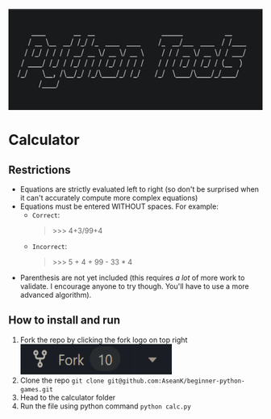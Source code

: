 <p align="center">
  <a href="https://github.com/AseanK/beginner-python-games" target="_blank">
    <img src="../../images/tools_logo.png" width = "2560px" height = "200px">
  </a>
</p>

# Calculator

## Restrictions

- Equations are strictly evaluated left to right (so don't be surprised when it can't accurately compute more complex equations)
- Equations must be entered WITHOUT spaces. For example:
    - `Correct`: 
        >\>\>\> 4+3/99+4 
    - `Incorrect`:
        >\>\>\> 5 + 4 + 99 - 33 * 4
- Parenthesis are not yet included (this requires _a lot_ of more work to validate. I encourage anyone to try though. You'll have to use a more advanced algorithm).

## How to install and run

1. Fork the repo by clicking the fork logo on top right <img src="../../images/fork.png" width="300" height="60">
2. Clone the repo `git clone git@github.com:AseanK/beginner-python-games.git`
3. Head to the calculator folder
4. Run the file using python command `python calc.py`
